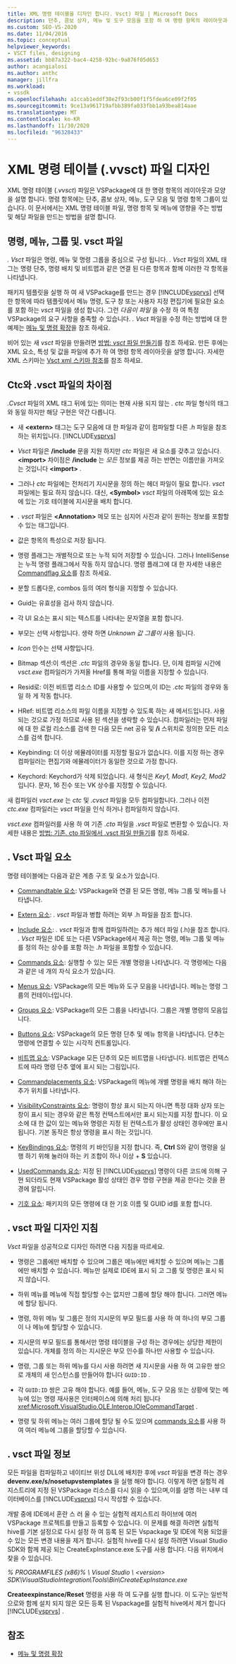 ```yaml
---
title: XML 명령 테이블을 디자인 합니다. Vsct) 파일 | Microsoft Docs
description: 단추, 콤보 상자, 메뉴 및 도구 모음을 포함 하 여 명령 항목의 레이아웃과 모양을 설명 하는 XML 명령 테이블 (.vvsct) 파일을 디자인 하는 방법에 대해 알아봅니다.
ms.custom: SEO-VS-2020
ms.date: 11/04/2016
ms.topic: conceptual
helpviewer_keywords:
- VSCT files, designing
ms.assetid: bb87a322-bac4-4258-92bc-9a876f05d653
author: acangialosi
ms.author: anthc
manager: jillfra
ms.workload:
- vssdk
ms.openlocfilehash: a1ccab1eddf38e2f93cb00f1f5fdea6ce09f2f05
ms.sourcegitcommit: 9ce13a961719afbb389fa033fbb1a93bea814aae
ms.translationtype: MT
ms.contentlocale: ko-KR
ms.lasthandoff: 11/30/2020
ms.locfileid: "96328433"
---
```

# <a name="design-xml-command-table-vsct-files"></a>XML 명령 테이블 (.vvsct) 파일 디자인
XML 명령 테이블 (*.vvsct*) 파일은 VSPackage에 대 한 명령 항목의 레이아웃과 모양을 설명 합니다. 명령 항목에는 단추, 콤보 상자, 메뉴, 도구 모음 및 명령 항목 그룹이 있습니다. 이 문서에서는 XML 명령 테이블 파일, 명령 항목 및 메뉴에 영향을 주는 방법 및 해당 파일을 만드는 방법을 설명 합니다.

## <a name="commands-menus-groups-and-the-vsct-file"></a>명령, 메뉴, 그룹 및. vsct 파일
 *. Vsct* 파일은 명령, 메뉴 및 명령 그룹을 중심으로 구성 됩니다. *. Vsct* 파일의 XML 태그는 명령 단추, 명령 배치 및 비트맵과 같은 연결 된 다른 항목과 함께 이러한 각 항목을 나타냅니다.

 패키지 템플릿을 실행 하 여 새 VSPackage를 만드는 경우 [!INCLUDE[vsprvs](../../code-quality/includes/vsprvs_md.md)] 선택한 항목에 따라 템플릿에서 메뉴 명령, 도구 창 또는 사용자 지정 편집기에 필요한 요소를 포함 하는 *vsct* 파일을 생성 합니다. 그런 *다음이 파일* 을 수정 하 여 특정 VSPackage의 요구 사항을 충족할 수 있습니다. *. Vsct* 파일을 수정 하는 방법에 대 한 예제는 [메뉴 및 명령 확장](../../extensibility/extending-menus-and-commands.md)을 참조 하세요.

 비어 있는 새 *vsct* 파일을 만들려면 [방법: *vsct* 파일 만들기](../../extensibility/internals/how-to-create-a-dot-vsct-file.md)를 참조 하세요. 만든 후에는 XML 요소, 특성 및 값을 파일에 추가 하 여 명령 항목 레이아웃을 설명 합니다. 자세한 XML 스키마는 [Vsct xml 스키마 참조](../../extensibility/vsct-xml-schema-reference.md)를 참조 하세요.

## <a name="differences-between-ctc-and-vsct-files"></a>Ctc와 .vsct 파일의 차이점
 *.Cvsct* 파일의 XML 태그 뒤에 있는 의미는 현재 사용 되지 않는 *. ctc* 파일 형식의 태그와 동일 하지만 해당 구현은 약간 다릅니다.

- 새 **\<extern>** 태그는 도구 모음에 대 한 파일과 같이 컴파일할 다른 *.h* 파일을 참조 하는 위치입니다. [!INCLUDE[vsprvs](../../code-quality/includes/vsprvs_md.md)]

- *Vsct* 파일은 **/include** 문을 지원 하지만 *ctc* 파일은 새 요소를 갖추고 있습니다. **\<import>** 차이점은 **/include** 는 *모든* 정보를 제공 하는 반면는 이름만을 가져오는 것입니다 **\<import>** .

- 그러나 *ctc* 파일에는 전처리기 지시문을 정의 하는 헤더 파일이 필요 합니다. *vsct* 파일에는 필요 하지 않습니다. 대신, **\<Symbol>** *vsct* 파일의 아래쪽에 있는 요소에 있는 기호 테이블에 지시문을 배치 합니다.

- *. vsct* 파일은 **\<Annotation>** 메모 또는 심지어 사진과 같이 원하는 정보를 포함할 수 있는 태그입니다.

- 값은 항목의 특성으로 저장 됩니다.

- 명령 플래그는 개별적으로 또는 누적 되어 저장할 수 있습니다.  그러나 IntelliSense는 누적 명령 플래그에서 작동 하지 않습니다. 명령 플래그에 대 한 자세한 내용은 [Commandflag 요소](../../extensibility/command-flag-element.md)를 참조 하세요.

- 분할 드롭다운, combos 등의 여러 형식을 지정할 수 있습니다.

- Guid는 유효성을 검사 하지 않습니다.

- 각 UI 요소는 표시 되는 텍스트를 나타내는 문자열을 포함 합니다.

- 부모는 선택 사항입니다. 생략 하면 *Unknown 값 그룹이* 사용 됩니다.

- *Icon* 인수는 선택 사항입니다.

- Bitmap 섹션:이 섹션은 *.ctc* 파일의 경우와 동일 합니다. 단, 이제 컴파일 시간에 *vsct.exe* 컴파일러가 가져올 Href를 통해 파일 이름을 지정할 수 있습니다.

- Resid로: 이전 비트맵 리소스 ID를 사용할 수 있으며,이 ID는 *.ctc* 파일의 경우와 동일 하 게 작동 합니다.

- HRef: 비트맵 리소스의 파일 이름을 지정할 수 있도록 하는 새 메서드입니다. 사용 되는 것으로 가정 하므로 사용 된 섹션을 생략할 수 있습니다. 컴파일러는 먼저 파일에 대 한 로컬 리소스를 검색 한 다음 모든 net 공유 및 **/i** 스위치로 정의한 모든 리소스를 검색 합니다.

- Keybinding: 더 이상 에뮬레이터를 지정할 필요가 없습니다. 이를 지정 하는 경우 컴파일러는 편집기와 에뮬레이터가 동일한 것으로 가정 합니다.

- Keychord: Keychord가 삭제 되었습니다. 새 형식은 *Key1, Mod1, Key2, Mod2* 입니다.  문자, 16 진수 또는 VK 상수를 지정할 수 있습니다.

새 컴파일러 *vsct.exe* 는 *ctc* 및 *.cvsct* 파일을 모두 컴파일합니다. 그러나 이전 *ctc.exe* 컴파일러는 *vsct* 파일을 인식 하거나 컴파일하지 않습니다.

*vsct.exe* 컴파일러를 사용 하 여 기존 *.cto* 파일을 *.vsct* 파일로 변환할 수 있습니다. 자세한 내용은 [방법: 기존. cto 파일에서 .vsct 파일 만들기](../../extensibility/internals/how-to-create-a-dot-vsct-file.md#how-to-create-a-dot-vsct-file-from-an-existing-dot-cto-file)를 참조 하세요.

## <a name="the-vsct-file-elements"></a>. Vsct 파일 요소
 명령 테이블에는 다음과 같은 계층 구조 및 요소가 있습니다.

- [Commandtable 요소](../../extensibility/commandtable-element.md): VSPackage와 연결 된 모든 명령, 메뉴 그룹 및 메뉴를 나타냅니다.

- [Extern 요소](../../extensibility/extern-element.md): *. vsct* 파일과 병합 하려는 외부 .h 파일을 참조 합니다.

- [Include 요소](../../extensibility/include-element.md): *. vsct* 파일과 함께 컴파일하려는 추가 헤더 파일 (.h)을 참조 합니다. *. Vsct* 파일은 IDE 또는 다른 VSPackage에서 제공 하는 명령, 메뉴 그룹 및 메뉴를 정의 하는 상수를 포함 하는 *.h* 파일을 포함할 수 있습니다.

- [Commands 요소](../../extensibility/commands-element.md): 실행할 수 있는 모든 개별 명령을 나타냅니다. 각 명령에는 다음과 같은 네 개의 자식 요소가 있습니다.

- [Menus 요소](../../extensibility/menus-element.md): VSPackage의 모든 메뉴와 도구 모음을 나타냅니다. 메뉴는 명령 그룹의 컨테이너입니다.

- [Groups 요소](../../extensibility/groups-element.md): VSPackage의 모든 그룹을 나타냅니다. 그룹은 개별 명령의 모음입니다.

- [Buttons 요소](../../extensibility/buttons-element.md): VSPackage의 모든 명령 단추 및 메뉴 항목을 나타냅니다. 단추는 명령에 연결할 수 있는 시각적 컨트롤입니다.

- [비트맵 요소](../../extensibility/bitmaps-element.md): VSPackage 모든 단추의 모든 비트맵을 나타냅니다. 비트맵은 컨텍스트에 따라 명령 단추 옆에 표시 되는 그림입니다.

- [Commandplacements 요소](../../extensibility/commandplacements-element.md): VSPackage의 메뉴에 개별 명령을 배치 해야 하는 추가 위치를 나타냅니다.

- [VisibilityConstraints 요소](../../extensibility/visibilityconstraints-element.md): 명령이 항상 표시 되는지 아니면 특정 대화 상자 또는 창이 표시 되는 경우와 같은 특정 컨텍스트에서만 표시 되는지를 지정 합니다. 이 요소에 대 한 값이 있는 메뉴와 명령은 지정 된 컨텍스트가 활성 상태인 경우에만 표시 됩니다. 기본 동작은 항상 명령을 표시 하는 것입니다.

- [KeyBindings 요소](../../extensibility/keybindings-element.md): 명령의 키 바인딩을 지정 합니다. 즉, **Ctrl** S와 같이 명령을 실행 하기 위해 눌러야 하는 키 조합이 하나 이상 + **S** 있습니다.

- [UsedCommands 요소](../../extensibility/usedcommands-element.md): 지정 된 [!INCLUDE[vsprvs](../../code-quality/includes/vsprvs_md.md)] 명령이 다른 코드에 의해 구현 되더라도 현재 VSPackage 활성 상태인 경우 명령 구현을 제공 한다는 것을 환경에 알립니다.

- [기호 요소](../../extensibility/symbols-element.md): 패키지의 모든 명령에 대 한 기호 이름 및 GUID id를 포함 합니다.

## <a name="vsct-file-design-guidelines"></a>. vsct 파일 디자인 지침
 *Vsct* 파일을 성공적으로 디자인 하려면 다음 지침을 따르세요.

- 명령은 그룹에만 배치할 수 있으며 그룹은 메뉴에만 배치할 수 있으며 메뉴는 그룹에만 배치할 수 있습니다. 메뉴만 실제로 IDE에 표시 되 고 그룹 및 명령은 표시 되지 않습니다.

- 하위 메뉴를 메뉴에 직접 할당할 수는 없지만 그룹에 할당 해야 합니다. 그러면 메뉴에 할당 됩니다.

- 명령, 하위 메뉴 및 그룹은 정의 지시문의 부모 필드를 사용 하 여 하나의 부모 그룹이 나 메뉴에 할당할 수 있습니다.

- 지시문의 부모 필드를 통해서만 명령 테이블을 구성 하는 경우에는 상당한 제한이 있습니다. 개체를 정의 하는 지시문은 부모 인수를 하나만 사용할 수 있습니다.

- 명령, 그룹 또는 하위 메뉴를 다시 사용 하려면 새 지시문을 사용 하 여 고유한 쌍으로 개체의 새 인스턴스를 만들어야 합니다 `GUID:ID` .

- 각 `GUID:ID` 쌍은 고유 해야 합니다. 예를 들어, 메뉴, 도구 모음 또는 상황에 맞는 메뉴에 있는 명령 재사용은 인터페이스에 의해 처리 됩니다 <xref:Microsoft.VisualStudio.OLE.Interop.IOleCommandTarget> .

- 명령 및 하위 메뉴는 여러 그룹에 할당 될 수도 있으며 [commands 요소](../../extensibility/commands-element.md)를 사용 하 여 여러 메뉴에 그룹을 할당할 수 있습니다.

## <a name="vsct-file-notes"></a>. vsct 파일 정보
 모든 파일을 컴파일하고 네이티브 위성 DLL에 배치한 후에 *vsct* 파일을 변경 하는 경우 **devenv.exe/s/nosetupvstemplates** 을 실행 해야 합니다. 이렇게 하면 실험적 레지스트리에 지정 된 VSPackage 리소스를 다시 읽을 수 있으며,이를 설명 하는 내부 데이터베이스를 [!INCLUDE[vsprvs](../../code-quality/includes/vsprvs_md.md)] 다시 작성할 수 있습니다.

 개발 중에 IDE에서 혼란 스 러 울 수 있는 실험적 레지스트리 하이브에 여러 VSPackage 프로젝트를 만들고 등록할 수 있습니다. 이 문제를 해결 하려면 실험적 hive를 기본 설정으로 다시 설정 하 여 등록 된 모든 Vspackage 및 IDE에 적용 되었을 수 있는 모든 변경 내용을 제거 합니다. 실험적 hive를 다시 설정 하려면 Visual Studio SDK와 함께 제공 되는 CreateExpInstance.exe 도구를 사용 합니다. 다음 위치에서 찾을 수 있습니다.

 *% PROGRAMFILES (x86)% \ Visual Studio \\ \<version> SDK\VisualStudioIntegration\Tools\Bin\CreateExpInstance.exe*

 **Createexpinstance/Reset** 명령을 사용 하 여 도구를 실행 합니다. 이 도구는 일반적으로와 함께 설치 되지 않은 모든 등록 된 Vspackage를 실험적 hive에서 제거 합니다 [!INCLUDE[vsprvs](../../code-quality/includes/vsprvs_md.md)] .

## <a name="see-also"></a>참조
- [메뉴 및 명령 확장](../../extensibility/extending-menus-and-commands.md)
